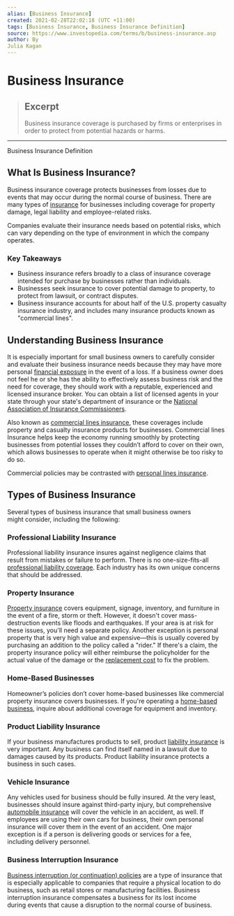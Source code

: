 ```yaml
---
alias: [Business Insurance]
created: 2021-02-28T22:02:18 (UTC +11:00)
tags: [Business Insurance, Business Insurance Definition]
source: https://www.investopedia.com/terms/b/business-insurance.asp
author: By
Julia Kagan
---
```


# Business Insurance

> ## Excerpt
> Business insurance coverage is purchased by firms or enterprises in order to protect from potential hazards or harms.

---

Business Insurance Definition
## What Is Business Insurance?

Business insurance coverage protects businesses from losses due to events that may occur during the normal course of business. There are many types of [insurance](https://www.investopedia.com/terms/i/insurance.asp) for businesses including coverage for property damage, legal liability and employee-related risks.

Companies evaluate their insurance needs based on potential risks, which can vary depending on the type of environment in which the company operates.

### Key Takeaways

-   Business insurance refers broadly to a class of insurance coverage intended for purchase by businesses rather than individuals.
-   Businesses seek insurance to cover potential damage to property, to protect from lawsuit, or contract disputes.
-   Business insurance accounts for about half of the U.S. property casualty insurance industry, and includes many insurance products known as "commercial lines".

## Understanding Business Insurance

It is especially important for small business owners to carefully consider and evaluate their business insurance needs because they may have more personal [financial exposure](https://www.investopedia.com/terms/f/financial-exposure.asp) in the event of a loss. If a business owner does not feel he or she has the ability to effectively assess business risk and the need for coverage, they should work with a reputable, experienced and licensed insurance broker. You can obtain a list of licensed agents in your state through your state's department of insurance or the [National Association of Insurance Commissioners](https://www.investopedia.com/terms/n/nainsurancec.asp).

Also known as [commercial lines insurance](https://www.investopedia.com/terms/c/commercial-insurance-lines.asp), these coverages include property and casualty insurance products for businesses. Commercial lines Insurance helps keep the economy running smoothly by protecting businesses from potential losses they couldn’t afford to cover on their own, which allows businesses to operate when it might otherwise be too risky to do so.

Commercial policies may be contrasted with [personal lines insurance](https://www.investopedia.com/terms/p/personal-insurance-lines.asp).

## Types of Business Insurance

Several types of business insurance that small business owners might consider, including the following:

### Professional Liability Insurance

Professional liability insurance insures against negligence claims that result from mistakes or failure to perform. There is no one-size-fits-all [professional liability coverage](https://www.investopedia.com/terms/c/cross-liability-coverage.asp). Each industry has its own unique concerns that should be addressed.

### Property Insurance

[Property insurance](https://www.investopedia.com/terms/p/property-insurance.asp) covers equipment, signage, inventory, and furniture in the event of a fire, storm or theft. However, it doesn't cover mass-destruction events like floods and earthquakes. If your area is at risk for these issues, you'll need a separate policy. Another exception is personal property that is very high value and expensive—this is usually covered by purchasing an addition to the policy called a "rider." If there's a claim, the property insurance policy will either reimburse the policyholder for the actual value of the damage or the [replacement cost](https://www.investopedia.com/terms/r/replacementcost.asp) to fix the problem.

### Home-Based Businesses

Homeowner’s policies don’t cover home-based businesses like commercial property insurance covers businesses. If you're operating a [home-based business](https://www.investopedia.com/financial-edge/0611/the-top-6-benefits-of-starting-a-home-based-business.aspx), inquire about additional coverage for equipment and inventory.

### Product Liability Insurance

If your business manufactures products to sell, product [liability insurance](https://www.investopedia.com/terms/l/liability_insurance.asp) is very important. Any business can find itself named in a lawsuit due to damages caused by its products. Product liability insurance protects a business in such cases.

### Vehicle Insurance

Any vehicles used for business should be fully insured. At the very least, businesses should insure against third-party injury, but comprehensive [automobile insurance](https://www.investopedia.com/terms/a/auto-insurance.asp) will cover the vehicle in an accident, as well. If employees are using their own cars for business, their own personal insurance will cover them in the event of an accident. One major exception is if a person is delivering goods or services for a fee, including delivery personnel.

### Business Interruption Insurance

[Business interruption (or continuation) policies](https://www.investopedia.com/terms/b/business-interruption-insurance.asp) are a type of insurance that is especially applicable to companies that require a physical location to do business, such as retail stores or manufacturing facilities. Business interruption insurance compensates a business for its lost income during events that cause a disruption to the normal course of business.
